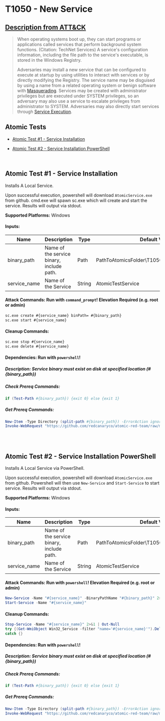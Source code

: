 # T1050 - New Service
## [Description from ATT&CK](https://attack.mitre.org/wiki/Technique/T1050)
<blockquote>When operating systems boot up, they can start programs or applications called services that perform background system functions. (Citation: TechNet Services) A service's configuration information, including the file path to the service's executable, is stored in the Windows Registry. 

Adversaries may install a new service that can be configured to execute at startup by using utilities to interact with services or by directly modifying the Registry. The service name may be disguised by using a name from a related operating system or benign software with [Masquerading](https://attack.mitre.org/techniques/T1036). Services may be created with administrator privileges but are executed under SYSTEM privileges, so an adversary may also use a service to escalate privileges from administrator to SYSTEM. Adversaries may also directly start services through [Service Execution](https://attack.mitre.org/techniques/T1035).</blockquote>

## Atomic Tests

- [Atomic Test #1 - Service Installation](#atomic-test-1---service-installation)

- [Atomic Test #2 - Service Installation PowerShell](#atomic-test-2---service-installation-powershell)


<br/>

## Atomic Test #1 - Service Installation
Installs A Local Service.

Upon successful execution, powershell will download `AtomicService.exe` from github. cmd.exe will spawn sc.exe which will create and start the service. Results will output via stdout.

**Supported Platforms:** Windows




#### Inputs:
| Name | Description | Type | Default Value | 
|------|-------------|------|---------------|
| binary_path | Name of the service binary, include path. | Path | PathToAtomicsFolder&#92;T1050&#92;bin&#92;AtomicService.exe|
| service_name | Name of the Service | String | AtomicTestService|


#### Attack Commands: Run with `command_prompt`!  Elevation Required (e.g. root or admin) 


```cmd
sc.exe create #{service_name} binPath= #{binary_path}
sc.exe start #{service_name}
```

#### Cleanup Commands:
```cmd
sc.exe stop #{service_name}
sc.exe delete #{service_name}
```



#### Dependencies:  Run with `powershell`!
##### Description: Service binary must exist on disk at specified location (#{binary_path})
##### Check Prereq Commands:
```powershell
if (Test-Path #{binary_path}) {exit 0} else {exit 1} 
```
##### Get Prereq Commands:
```powershell
New-Item -Type Directory (split-path #{binary_path}) -ErrorAction ignore | Out-Null
Invoke-WebRequest "https://github.com/redcanaryco/atomic-red-team/raw/master/atomics/T1050/bin/AtomicService.exe" -OutFile "#{binary_path}"
```




<br/>
<br/>

## Atomic Test #2 - Service Installation PowerShell
Installs A Local Service via PowerShell.

Upon successful execution, powershell will download `AtomicService.exe` from github. Powershell will then use `New-Service` and `Start-Service` to start service. Results will output via stdout.

**Supported Platforms:** Windows




#### Inputs:
| Name | Description | Type | Default Value | 
|------|-------------|------|---------------|
| binary_path | Name of the service binary, include path. | Path | PathToAtomicsFolder&#92;T1050&#92;bin&#92;AtomicService.exe|
| service_name | Name of the Service | String | AtomicTestService|


#### Attack Commands: Run with `powershell`!  Elevation Required (e.g. root or admin) 


```powershell
New-Service -Name "#{service_name}" -BinaryPathName "#{binary_path}" 2>&1 | Out-Null
Start-Service -Name "#{service_name}"
```

#### Cleanup Commands:
```powershell
Stop-Service -Name "#{service_name}" 2>&1 | Out-Null
try {(Get-WmiObject Win32_Service -filter "name='#{service_name}'").Delete()}
catch {}
```



#### Dependencies:  Run with `powershell`!
##### Description: Service binary must exist on disk at specified location (#{binary_path})
##### Check Prereq Commands:
```powershell
if (Test-Path #{binary_path}) {exit 0} else {exit 1} 
```
##### Get Prereq Commands:
```powershell
New-Item -Type Directory (split-path #{binary_path}) -ErrorAction ignore | Out-Null
Invoke-WebRequest "https://github.com/redcanaryco/atomic-red-team/raw/master/atomics/T1050/bin/AtomicService.exe" -OutFile "#{binary_path}"
```




<br/>
